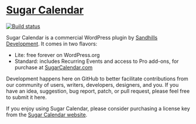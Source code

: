 # [Sugar Calendar](https://sugarcalendar.com) #

[![Build status](https://badge.buildkite.com/80a91dff42e83fa09a0b68ed75b93c26920d619d46694d01c0.svg)](https://buildkite.com/sandhills-development-llc/sugar-calendar)

Sugar Calendar is a commercial WordPress plugin by [Sandhills Development](https://sandhillsdevelopment.com). It comes in two flavors:

* Lite: free forever on WordPress.org
* Standard: includes Recurring Events and access to Pro add-ons, for purchase at [SugarCalendar.com](https://sugarcalendar.com)

Development happens here on GitHub to better facilitate contributions from our community of users, writers, developers, designers, and you. If you have an idea, suggestion, bug report, patch, or pull request, please feel free to submit it here.

If you enjoy using Sugar Calendar, please consider purchasing a license key from the [Sugar Calendar website](https://sugarcalendar.com).
